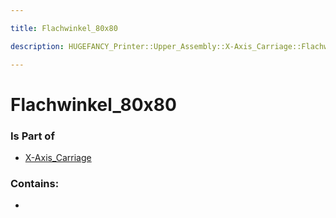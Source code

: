 ```yaml
---

title: Flachwinkel_80x80

description: HUGEFANCY_Printer::Upper_Assembly::X-Axis_Carriage::Flachwinkel_80x80

---
```

# Flachwinkel_80x80
<script>
    var geoarray = '{"Flachwinkel_80x80": {}}';
</script>
<script>
    var basepath = '/assets/HUGEFANCY_Printer/Upper_Assembly/X-Axis_Carriage/';
</script>
<link rel="stylesheet" href="/css/container.css">

<div id="container"></div>

<!-- these are the required scripts for the three.js scene -->
<script src="/lib/three.min.js"></script>
<script src="/lib/OrbitControls.js"></script>
<script src="/lib/RectAreaLightUniformsLib.js"></script>
<!-- this is your app's lib file -->
<script src="/lib/triceratops_app.js"></script>
### Is Part of
- [X-Axis_Carriage](../X-Axis_Carriage)  

### Contains:
- [](./Flachwinkel_80x80/)

